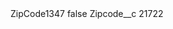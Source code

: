 <?xml version="1.0" encoding="UTF-8"?>
<CustomMetadata xmlns="http://soap.sforce.com/2006/04/metadata" xmlns:xsi="http://www.w3.org/2001/XMLSchema-instance" xmlns:xsd="http://www.w3.org/2001/XMLSchema">
    <label>ZipCode1347</label>
    <protected>false</protected>
    <values>
        <field>Zipcode__c</field>
        <value xsi:type="xsd:string">21722</value>
    </values>
</CustomMetadata>
